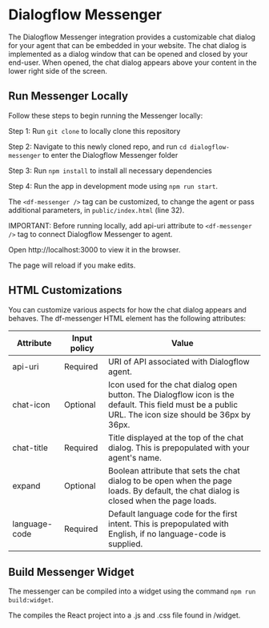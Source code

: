 # Dialogflow Messenger

The Dialogflow Messenger integration provides a customizable chat dialog for your agent that can be embedded in your website. The chat dialog is implemented as a dialog window that can be opened and closed by your end-user. When opened, the chat dialog appears above your content in the lower right side of the screen.

## Run Messenger Locally

Follow these steps to begin running the Messenger locally:


Step 1: Run `git clone` to locally clone this repository

Step 2: Navigate to this newly cloned repo, and run `cd dialogflow-messenger` to enter the Dialogflow Messenger folder

Step 3: Run `npm install` to install all necessary dependencies

Step 4: Run the app in development mode using `npm run start`.


The `<df-messenger />` tag can be customized, to change the agent or pass additional parameters, in `public/index.html` (line 32).

IMPORTANT: Before running locally, add api-uri attribute to `<df-messenger />` tag to connect Dialogflow Messenger to agent.

Open http://localhost:3000 to view it in the browser.

The page will reload if you make edits.

## HTML Customizations

You can customize various aspects for how the chat dialog appears and behaves. The df-messenger HTML element has the following attributes:

Attribute |	Input policy | Value
----------|--------------|------
api-uri | Required | URI of API associated with Dialogflow agent.
chat-icon | Optional | Icon used for the chat dialog open button. The Dialogflow icon is the default. This field must be a public URL. The icon size should be 36px by 36px.
chat-title | Required	| Title displayed at the top of the chat dialog. This is prepopulated with your agent's name.
expand | Optional | Boolean attribute that sets the chat dialog to be open when the page loads. By default, the chat dialog is closed when the page loads.
language-code	| Required | Default language code for the first intent. This is prepopulated with English, if no language-code is supplied.

## Build Messenger Widget

The messenger can be compiled into a widget using the command `npm run build:widget`.

The compiles the React project into a .js and .css file found in /widget.
